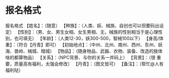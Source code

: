 # 报名格式
报名格式
【姓名】：（随意）
【种族】：（人类、妖、械族、自创也可以但要码出设定）
【性别】：（男、女、男生女相、女生男相、无，械族的性别相当于是心理性别，也可填无）
【年龄】：（人类12-30，妖300-500，智械100以下）
【身高/体重】：（符合【丹青】即可）
【初始地点】：（中州、北州、南州、西州、东州、妖海、兽岭、械城、暗城）
【物品】：（随身物品、武器、衣物、装备、改造的肢体啥的都算物品）
【关系】：（NPC背景、与你的关系一并码上）
【背景】：（很 重 要，质量高有福利，太强会修改）
【丹青】：（图文皆可）
【备注】：（帮忙@人有福利哒）